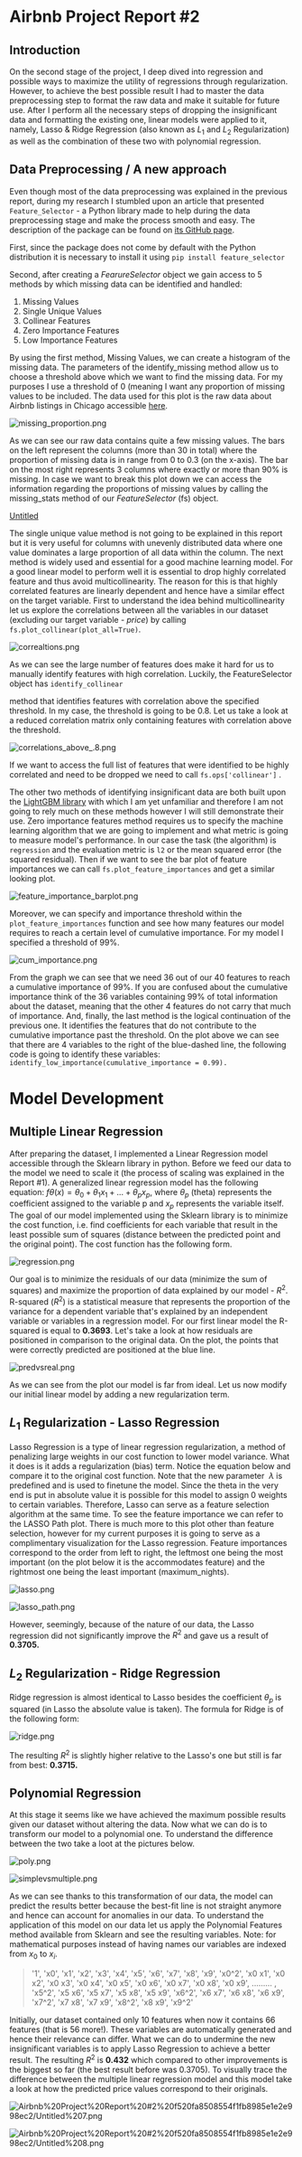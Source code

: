 # Airbnb Project Report #2

## Introduction

On the second stage of the project, I deep dived into regression and possible ways to maximize the utility of regressions through regularization. However, to achieve the best possible result I had to master the data preprocessing step to format the raw data and make it suitable for future use. After I perform all the necessary steps of dropping the insignificant data and formatting the existing one, linear models were applied to it, namely, Lasso & Ridge Regression (also known as $L_1$ and $L_2$ Regularization) as well as the combination of these two with polynomial regression. 

## Data Preprocessing /  A new approach

Even though most of the data preprocessing was explained in the previous report, during my research I stumbled upon an article that presented `Feature_Selector` - a Python library made to help during the data preprocessing stage and make the process smooth and easy. The description of the package can be found on [its GitHub page](https://github.com/Jie-Yuan/FeatureSelector). 

First, since the package does not come by default with the Python distribution it is necessary to install it using `pip install feature_selector`

Second, after creating a *FearureSelector* object we gain access to 5 methods by which missing data can be identified and handled:

1. Missing Values
2. Single Unique Values
3. Collinear Features
4. Zero Importance Features
5. Low Importance Features

By using the first method, Missing Values, we can create a histogram of the missing data. The parameters of the identify_missing method allow us to choose a threshold above which we want to find the missing data. For my purposes I use a threshold of 0 (meaning I want any proportion of missing values to be included. The data used for this plot is the raw data about Airbnb listings in Chicago accessible [here](http://insideairbnb.com/get-the-data.html). 

![missing_proportion.png](https://s3.us-west-2.amazonaws.com/secure.notion-static.com/e7a4ac5e-4379-466e-b967-65d9cc398ade/missing_proportion.png?X-Amz-Algorithm=AWS4-HMAC-SHA256&X-Amz-Credential=AKIAT73L2G45O3KS52Y5%2F20200729%2Fus-west-2%2Fs3%2Faws4_request&X-Amz-Date=20200729T182226Z&X-Amz-Expires=86400&X-Amz-Signature=d4a465ad70be2c166c7caf618ed914142b5c92c5b879874fb6f5031595d3822d&X-Amz-SignedHeaders=host&response-content-disposition=filename%20%3D%22missing_proportion.png%22)

As we can see our raw data contains quite a few missing values. The bars on the left represent the columns (more than 30 in total) where the proportion of missing data is in range from 0 to 0.3 (on the x-axis). The bar on the most right represents 3 columns where exactly or more than 90% is missing. In case we want to break this plot down we can access the information regarding the proportions of missing values by calling the missing_stats method of our *FeatureSelector* (fs) object. 

[Untitled](https://www.notion.so/8888745abd7a403781c5ea7a9d280a60)

The single unique value method is not going to be explained in this report but it is very useful for columns with unevenly distributed data where one value dominates a large proportion of all data within the column. The next method is widely used and essential for a good machine learning model. For a good linear model to perform well it is essential to drop highly correlated feature and thus avoid multicollinearity. The reason for this is that highly correlated features are linearly dependent and hence have a similar effect on the target variable. First to understand the idea behind multicollinearity let us explore the correlations between all the variables in our dataset (excluding our target variable - *price*) by calling `fs.plot_collinear(plot_all=True)`.

![correaltions.png](https://s3.us-west-2.amazonaws.com/secure.notion-static.com/6f024537-3d27-43f3-8e6d-f8a1b1210cfa/correaltions.png?X-Amz-Algorithm=AWS4-HMAC-SHA256&X-Amz-Credential=AKIAT73L2G45O3KS52Y5%2F20200729%2Fus-west-2%2Fs3%2Faws4_request&X-Amz-Date=20200729T182431Z&X-Amz-Expires=86400&X-Amz-Signature=09091a9875d81e139e4ea1c238c15bb32a79e24c9efd68e8d6e8e86cf559f345&X-Amz-SignedHeaders=host&response-content-disposition=filename%20%3D%22correaltions.png%22)

As we can see the large number of features does make it hard for us to manually identify features with high correlation. Luckily, the FeatureSelector object has `identify_collinear`

method that identifies features with correlation above the specified threshold. In my case, the threshold is going to be 0.8. Let us take a look at a reduced correlation matrix only containing features with correlation above the threshold. 

![correlations_above_.8.png](https://s3.us-west-2.amazonaws.com/secure.notion-static.com/4e50c168-2278-4564-8dad-0d49db2ab4c9/correlations_above_.8.png?X-Amz-Algorithm=AWS4-HMAC-SHA256&X-Amz-Credential=AKIAT73L2G45O3KS52Y5%2F20200729%2Fus-west-2%2Fs3%2Faws4_request&X-Amz-Date=20200729T182452Z&X-Amz-Expires=86400&X-Amz-Signature=9ee40c593ae29a36ad8c4eead1d13949a2a96e37bfb101f96e805784cd5cc11f&X-Amz-SignedHeaders=host&response-content-disposition=filename%20%3D%22correlations_above_.8.png%22)

If we want to access the full list of features that were identified to be highly correlated and need to be dropped we need to call `fs.ops['collinear']` . 

The other two methods of identifying insignificant data are both built upon the [LightGBM library](https://lightgbm.readthedocs.io/en/latest/Quick-Start.html) with which I am yet unfamiliar and therefore I am not going to rely much on these methods however I will still demonstrate their use. Zero importance features method requires us to specify the machine learning algorithm that we are going to implement and what metric is going to measure model's performance. In our case the task (the algorithm) is `regression` and the evaluation metric is `l2` or the mean squared error (the squared residual). Then if we want to see the bar plot of feature importances we can call `fs.plot_feature_importances` and get a similar looking plot. 

![feature_importance_barplot.png](https://s3.us-west-2.amazonaws.com/secure.notion-static.com/9b468810-65f9-4e50-bb25-d0252810dcb7/feature_importance_barplot.png?X-Amz-Algorithm=AWS4-HMAC-SHA256&X-Amz-Credential=AKIAT73L2G45O3KS52Y5%2F20200729%2Fus-west-2%2Fs3%2Faws4_request&X-Amz-Date=20200729T182620Z&X-Amz-Expires=86400&X-Amz-Signature=0b0487ac440a09c8efa7b1b483ed660d90c147dd7038c8f6d70f1593e8163cef&X-Amz-SignedHeaders=host&response-content-disposition=filename%20%3D%22feature_importance_barplot.png%22)

Moreover, we can specify and importance threshold within the `plot_feature_importances` function and see how many features our model requires to reach a certain level of cumulative importance. For my model I specified a threshold of 99%. 

![cum_importance.png](https://s3.us-west-2.amazonaws.com/secure.notion-static.com/3bdd74da-a2a0-4e42-a1ab-745f827270e3/cum_importance.png?X-Amz-Algorithm=AWS4-HMAC-SHA256&X-Amz-Credential=AKIAT73L2G45O3KS52Y5%2F20200729%2Fus-west-2%2Fs3%2Faws4_request&X-Amz-Date=20200729T182640Z&X-Amz-Expires=86400&X-Amz-Signature=b94995ed88645046a1257669b5a9ee93237492581fb1289f80ee1b5dbb28793d&X-Amz-SignedHeaders=host&response-content-disposition=filename%20%3D%22cum_importance.png%22)

From the graph we can see that we need 36 out of our 40 features to reach a cumulative importance of 99%. If you are confused about the cumulative importance think of the 36 variables containing 99% of total information about the dataset, meaning that the other 4 features do not carry that much of importance. And, finally, the last method is the logical continuation of the previous one. It identifies the features that do not contribute to the cumulative importance past the threshold. On the plot above we can see that there are 4 variables to the right of the blue-dashed line, the following code is going to identify these variables: `identify_low_importance(cumulative_importance = 0.99).`

# Model Development

## Multiple Linear Regression

After preparing the dataset, I implemented a Linear Regression model accessible through the Sklearn library in python. Before we feed our data to the model we need to scale it (the process of scaling was explained in the Report #1). A generalized linear regression model has the following equation: $fθ(x)=θ_0+θ_1x_1+…+θ_px_p$, where $θ_p$ (theta) represents the coefficient assigned to the variable p and $x_p$ represents the variable itself. The goal of our model implemented using the Sklearn library is to minimize the cost function, i.e. find coefficients for each variable that result in the least possible sum of squares (distance between the predicted point and the original point). The cost function has the following form.

![regression.png](https://s3.us-west-2.amazonaws.com/secure.notion-static.com/eac95e4c-aa58-4888-ad73-200cae434663/Untitled.png?X-Amz-Algorithm=AWS4-HMAC-SHA256&X-Amz-Credential=AKIAT73L2G45O3KS52Y5%2F20200729%2Fus-west-2%2Fs3%2Faws4_request&X-Amz-Date=20200729T182700Z&X-Amz-Expires=86400&X-Amz-Signature=404b63770ae5b2e02e812bd37fc57166e051898abb05a3887c826c44d9734eb5&X-Amz-SignedHeaders=host&response-content-disposition=filename%20%3D%22Untitled.png%22)

Our goal is to minimize the residuals of our data (minimize the sum of squares) and maximize the proportion of data explained by our model - $R^2$. R-squared ($R^2$) is a statistical measure that represents the proportion of the variance for a dependent variable that's explained by an independent variable or variables in a regression model. For our first linear model the R-squared is equal to **0.3693**. Let's take a look at how residuals are positioned in comparison to the original data. On the plot, the points that were correctly predicted are positioned at the blue line. 

![predvsreal.png](https://s3.us-west-2.amazonaws.com/secure.notion-static.com/f5a07418-4f03-4f3d-996f-f415c452098a/Untitled.png?X-Amz-Algorithm=AWS4-HMAC-SHA256&X-Amz-Credential=AKIAT73L2G45O3KS52Y5%2F20200729%2Fus-west-2%2Fs3%2Faws4_request&X-Amz-Date=20200729T182943Z&X-Amz-Expires=86400&X-Amz-Signature=7c1ca0e3c01724ef9092c8bbf93ff2639730b1ae1283fc827ae910d35bc516aa&X-Amz-SignedHeaders=host&response-content-disposition=filename%20%3D%22Untitled.png%22)

As we can see from the plot our model is far from ideal. Let us now modify our initial linear model by adding a new regularization term. 

## $L_1$ Regularization - Lasso Regression

Lasso Regression is a type of linear regression regularization, a method of penalizing large weights in our cost function to lower model variance. What it does is it adds a regularization (bias) term. Notice the equation below and compare it to the original cost function. Note that the new parameter  $λ$ is predefined and is used to finetune the model. Since the theta in the very end is put in absolute value it is possible for this model to assign 0 weights to certain variables. Therefore, Lasso can serve as a feature selection algorithm at the same time. To see the feature importance we can refer to the LASSO Path plot. There is much more to this plot other than feature selection, however for my current purposes it is going to serve as a complimentary visualization for the Lasso regression. Feature importances correspond to the order from left to right, the leftmost one being the most important (on the plot below it is the accommodates feature) and the rightmost one being the least important (maximum_nights). 

![lasso.png](https://s3.us-west-2.amazonaws.com/secure.notion-static.com/38069a5c-2068-492a-8f03-e0e697862307/Untitled.png?X-Amz-Algorithm=AWS4-HMAC-SHA256&X-Amz-Credential=AKIAT73L2G45O3KS52Y5%2F20200729%2Fus-west-2%2Fs3%2Faws4_request&X-Amz-Date=20200729T183013Z&X-Amz-Expires=86400&X-Amz-Signature=088d0a1066a5c0e5a927670194a4f54bd2af96a77675c27a98d57699200928b0&X-Amz-SignedHeaders=host&response-content-disposition=filename%20%3D%22Untitled.png%22)

![lasso_path.png](https://s3.us-west-2.amazonaws.com/secure.notion-static.com/045665e7-a9c5-415f-be4d-63762f1eb85e/Untitled.png?X-Amz-Algorithm=AWS4-HMAC-SHA256&X-Amz-Credential=AKIAT73L2G45O3KS52Y5%2F20200729%2Fus-west-2%2Fs3%2Faws4_request&X-Amz-Date=20200729T183034Z&X-Amz-Expires=86400&X-Amz-Signature=c881cf855d4e20f3ef188e0f0f345418bca3aae2b51fde6aaf787d3f9be8bfb3&X-Amz-SignedHeaders=host&response-content-disposition=filename%20%3D%22Untitled.png%22)

However, seemingly, because of the nature of our data, the Lasso regression did not significantly improve the $R^2$ and gave us a result of **0.3705.**

## $L_2$  Regularization - Ridge Regression

Ridge regression is almost identical to Lasso besides the coefficient $θ_p$ is squared (in Lasso the absolute value is taken). The formula for Ridge is of the following form: 

![ridge.png](https://s3.us-west-2.amazonaws.com/secure.notion-static.com/76df80ba-6246-490c-8b2c-dcf43b381849/Untitled.png?X-Amz-Algorithm=AWS4-HMAC-SHA256&X-Amz-Credential=AKIAT73L2G45O3KS52Y5%2F20200729%2Fus-west-2%2Fs3%2Faws4_request&X-Amz-Date=20200729T183107Z&X-Amz-Expires=86400&X-Amz-Signature=41ff973b633b63c0889a4e3a958efab429c342962a87da18b6ba625b38f5b8da&X-Amz-SignedHeaders=host&response-content-disposition=filename%20%3D%22Untitled.png%22)

The resulting $R^2$  is slightly higher relative to the Lasso's one but still is far from best: **0.3715.** 

## Polynomial Regression

At this stage it seems like we have achieved the maximum possible results given our dataset without altering the data. Now what we can do is to transform our model to a polynomial one. To understand the difference between the two take a loot at the pictures below. 

![poly.png](https://s3.us-west-2.amazonaws.com/secure.notion-static.com/8ea05851-5223-47af-867d-01d815c31133/Untitled.png?X-Amz-Algorithm=AWS4-HMAC-SHA256&X-Amz-Credential=AKIAT73L2G45O3KS52Y5%2F20200729%2Fus-west-2%2Fs3%2Faws4_request&X-Amz-Date=20200729T183125Z&X-Amz-Expires=86400&X-Amz-Signature=4451b9df073e8ec76352c892f4fac765f8f5c075f5405fed2a2a06cb4dff13a8&X-Amz-SignedHeaders=host&response-content-disposition=filename%20%3D%22Untitled.png%22)

![simplevsmultiple.png](https://s3.us-west-2.amazonaws.com/secure.notion-static.com/ad4774b3-cea5-424d-bb34-b1ede7777325/Untitled.png?X-Amz-Algorithm=AWS4-HMAC-SHA256&X-Amz-Credential=AKIAT73L2G45O3KS52Y5%2F20200729%2Fus-west-2%2Fs3%2Faws4_request&X-Amz-Date=20200729T183142Z&X-Amz-Expires=86400&X-Amz-Signature=bd675b097c163c11bbca1f7358a5fcfe4158426aa7e8b368cac10fceaa7000e7&X-Amz-SignedHeaders=host&response-content-disposition=filename%20%3D%22Untitled.png%22)

As we can see thanks to this transformation of our data, the model can predict the results better because the best-fit line is not straight anymore and hence can account for anomalies in our data. To understand the application of this model on our data let us apply the Polynomial Features method available from Sklearn and see the resulting variables. Note: for mathematical purposes instead of having names our variables are indexed from $x_0$  to $x_i$. 

> '1', 'x0', 'x1', 'x2', 'x3', 'x4', 'x5', 'x6', 'x7', 'x8', 'x9', 'x0^2', 'x0 x1', 'x0 x2', 'x0 x3', 'x0 x4', 'x0 x5', 'x0 x6', 'x0 x7', 'x0 x8', 'x0 x9', ......... , 'x5^2', 'x5 x6', 'x5 x7', 'x5 x8', 'x5 x9', 'x6^2', 'x6 x7', 'x6 x8', 'x6 x9', 'x7^2', 'x7 x8', 'x7 x9', 'x8^2', 'x8 x9', 'x9^2'

Initially, our dataset contained only 10 features when now it contains 66 features (that is 56 more!). These variables are automatically generated and hence their relevance can differ. What we can do to undermine the new insignificant variables is to apply Lasso Regression to achieve a better result. The resulting $R^2$ is **0.432** which compared to other improvements is the biggest so far (the best result before was 0.3705). To visually trace the difference between the multiple linear regression model and this model take a look at how the predicted price values correspond to their originals. 

![Airbnb%20Project%20Report%20#2%20f520fa8508554f1fb8985e1e2e998ec2/Untitled%207.png](https://s3.us-west-2.amazonaws.com/secure.notion-static.com/76bf266e-8adc-4f0b-8da8-5db15d121475/Untitled.png?X-Amz-Algorithm=AWS4-HMAC-SHA256&X-Amz-Credential=AKIAT73L2G45O3KS52Y5%2F20200729%2Fus-west-2%2Fs3%2Faws4_request&X-Amz-Date=20200729T183208Z&X-Amz-Expires=86400&X-Amz-Signature=6d13fed7175135bd8e3b558643115621c8cc97ea8b0fd294dbc5130556d6d1b3&X-Amz-SignedHeaders=host&response-content-disposition=filename%20%3D%22Untitled.png%22)

![Airbnb%20Project%20Report%20#2%20f520fa8508554f1fb8985e1e2e998ec2/Untitled%208.png](https://s3.us-west-2.amazonaws.com/secure.notion-static.com/3c65074f-8b52-47e5-ab57-2cce4a97f96e/Untitled.png?X-Amz-Algorithm=AWS4-HMAC-SHA256&X-Amz-Credential=AKIAT73L2G45O3KS52Y5%2F20200729%2Fus-west-2%2Fs3%2Faws4_request&X-Amz-Date=20200729T183217Z&X-Amz-Expires=86400&X-Amz-Signature=73184cd3e62fc10c1c0c749a6138823bd8e3af1c31dbca228634ee3dc7fb68e4&X-Amz-SignedHeaders=host&response-content-disposition=filename%20%3D%22Untitled.png%22)
